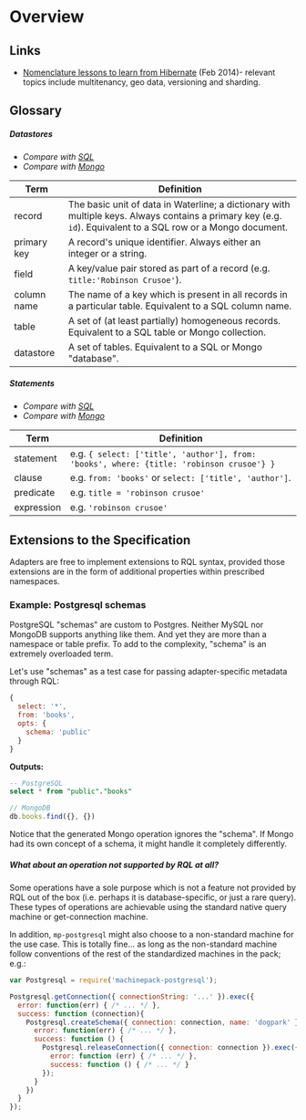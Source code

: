 # Overview


## Links

+ [Nomenclature lessons to learn from Hibernate](http://www.slideshare.net/brmeyer/hibernate-orm-features) (Feb 2014)- relevant topics include multitenancy, geo data, versioning and sharding.



## Glossary

##### Datastores

+ _Compare with [SQL](https://commons.wikimedia.org/wiki/File:SQL_ANATOMY_wiki.svg#/media/File:SQL_ANATOMY_wiki.svg)_
+ _Compare with [Mongo](https://docs.mongodb.org/manual/reference/glossary/#term-aggregation-framework)_

| Term         | Definition
| ------------ | --------------------------------------------------------
| record       | The basic unit of data in Waterline; a dictionary with multiple keys. Always contains a primary key (e.g. `id`).  Equivalent to a SQL row or a Mongo document.
| primary key  | A record's unique identifier. Always either an integer or a string.
| field        | A key/value pair stored as part of a record (e.g. `title:'Robinson Crusoe'`).
| column name  | The name of a key which is present in all records in a particular table. Equivalent to a SQL column name.
| table        | A set of (at least partially) homogeneous records.  Equivalent to a SQL table or Mongo collection.
| datastore    | A set of tables. Equivalent to a SQL or Mongo "database".


##### Statements

+ _Compare with [SQL](https://commons.wikimedia.org/wiki/File:SQL_ANATOMY_wiki.svg#/media/File:SQL_ANATOMY_wiki.svg)_
+ _Compare with [Mongo](https://docs.mongodb.org/manual/reference/glossary/#term-aggregation-framework)_

| Term         | Definition
| ------------ | --------------------------------------------------------
| statement    | e.g. `{ select: ['title', 'author'], from: 'books', where: {title: 'robinson crusoe'} }`
| clause       | e.g. `from: 'books'` or `select: ['title', 'author']`.
| predicate    | e.g. `title = 'robinson crusoe'`
| expression   | e.g. `'robinson crusoe'`




## Extensions to the Specification

Adapters are free to implement extensions to RQL syntax, provided those extensions are in the form of additional properties within prescribed namespaces.

### Example: Postgresql schemas

PostgreSQL "schemas" are custom to Postgres.  Neither MySQL nor MongoDB supports anything like them. And yet they are more than a namespace or table prefix.  To add to the complexity, "schema" is an extremely overloaded term.

Let's  use "schemas" as a test case for passing adapter-specific metadata through RQL:

```javascript
{
  select: '*',
  from: 'books',
  opts: {
    schema: 'public'
  }
}
```

**Outputs:**

```sql
-- PostgreSQL
select * from "public"."books"
```

```javascript
// MongoDB    
db.books.find({}, {})
```

Notice that the generated Mongo operation ignores the "schema".  If Mongo had its own concept of a schema, it might handle it completely differently.


##### What about an operation not supported by RQL at all?

Some operations have a sole purpose which is not a feature not provided by RQL out of the box (i.e. perhaps it is database-specific, or just a rare query).  These types of operations are achievable using the standard native query machine or get-connection machine.


In addition, `mp-postgresql` might also choose to a non-standard machine for the use case.  This is totally fine... as long as the non-standard machine follow conventions of the rest of the standardized machines in the pack; e.g.:

```javascript
var Postgresql = require('machinepack-postgresql');

Postgresql.getConnection({ connectionString: '...' }).exec({
  error: function(err) { /* ... */ },
  success: function (connection){
    Postgresql.createSchema({ connection: connection, name: 'dogpark' }).exec({
      error: function(err) { /* ... */ },
      success: function () {
        Postgresql.releaseConnection({ connection: connection }).exec({
          error: function (err) { /* ... */ },
          success: function () { /* ... */ }
        });
      }
    })
  }
});
```



